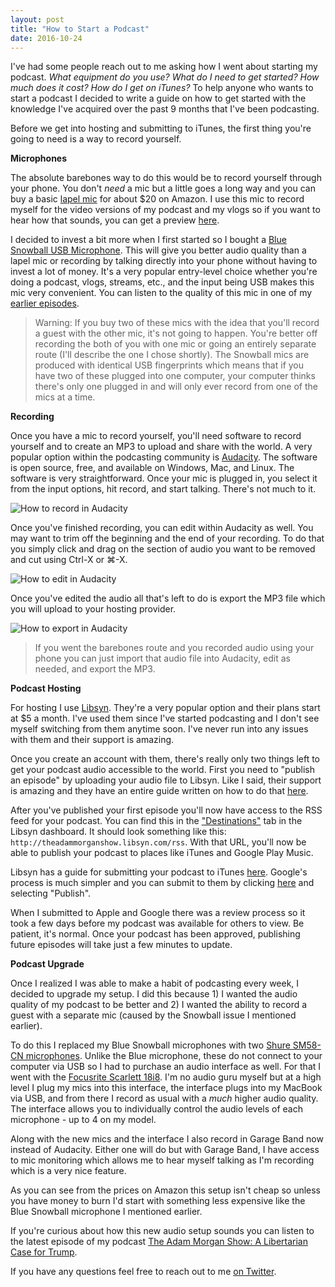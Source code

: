 ```yaml
---
layout: post
title: "How to Start a Podcast"
date: 2016-10-24
---
```


I've had some people reach out to me asking how I went about starting my podcast. *What equipment do you use? What do I need to get started? How much does it cost? How do I get on iTunes?* To help anyone who wants to start a podcast I decided to write a guide on how to get started with the knowledge I've acquired over the past 9 months that I've been podcasting.

Before we get into hosting and submitting to iTunes, the first thing you're going to need is a way to record yourself.

**Microphones**

The absolute barebones way to do this would be to record yourself through your phone. You don't *need* a mic but a little goes a long way and you can buy a basic [lapel mic](https://www.amazon.com/gp/product/B01AG56HYQ/ref=oh_aui_detailpage_o09_s00?ie=UTF8&psc=1) for about $20 on Amazon. I use this mic to record myself for the video versions of my podcast and my vlogs so if you want to hear how that sounds, you can get a preview [here](https://www.youtube.com/watch?v=L8O885Zx8CE).

I decided to invest a bit more when I first started so I bought a [Blue Snowball USB Microphone](https://www.amazon.com/gp/product/B002OO18NS/ref=oh_aui_detailpage_o00_s00?ie=UTF8&psc=1). This will give you better audio quality than a lapel mic or recording by talking directly into your phone without having to invest a lot of money. It's a very popular entry-level choice whether you're doing a podcast, vlogs, streams, etc., and the input being USB makes this mic very convenient. You can listen to the quality of this mic in one of my [earlier episodes](http://theadammorganshow.libsyn.com/8-generation-minecraft).

> Warning: If you buy two of these mics with the idea that you'll record a guest with the other mic, it's not going to happen. You're better off recording the both of you with one mic or going an entirely separate route (I'll describe the one I chose shortly). The Snowball mics are produced with identical USB fingerprints which means that if you have two of these plugged into one computer, your computer thinks there's only one plugged in and will only ever record from one of the mics at a time.

**Recording**

Once you have a mic to record yourself, you'll need software to record yourself and to create an MP3 to upload and share with the world. A very popular option within the podcasting community is [Audacity](http://www.audacityteam.org/). The software is open source, free, and available on Windows, Mac, and Linux. The software is very straightforward. Once your mic is plugged in, you select it from the input options, hit record, and start talking. There's not much to it.

![How to record in Audacity](http://i.imgur.com/ymRfrxC.png)

Once you've finished recording, you can edit within Audacity as well. You may want to trim off the beginning and the end of your recording. To do that you simply click and drag on the section of audio you want to be removed and cut using Ctrl-X or ⌘-X.

![How to edit in Audacity](http://i.imgur.com/MyuHpJx.png)

Once you've edited the audio all that's left to do is export the MP3 file which you will upload to your hosting provider.

![How to export in Audacity](http://i.imgur.com/CYkMQfK.png)

> If you went the barebones route and you recorded audio using your phone you can just import that audio file into Audacity, edit as needed, and export the MP3.

**Podcast Hosting**

For hosting I use [Libsyn](https://www.libsyn.com/). They're a very popular option and their plans start at $5 a month. I've used them since I've started podcasting and I don't see myself switching from them anytime soon. I've never run into any issues with them and their support is amazing.

Once you create an account with them, there's really only two things left to get your podcast audio accessible to the world. First you need to "publish an episode" by uploading your audio file to Libsyn. Like I said, their support is amazing and they have an entire guide written on how to do that [here](https://support.libsyn.com/faqs/publish-episode-extras/).

After you've published your first episode you'll now have access to the RSS feed for your podcast. You can find this in the ["Destinations"](https://four.libsyn.com/destinations) tab in the Libsyn dashboard. It should look something like this: `http://theadammorganshow.libsyn.com/rss`. With that URL, you'll now be able to publish your podcast to places like iTunes and Google Play Music.

Libsyn has a guide for submitting your podcast to iTunes [here](http://blog.libsyn.com/2016/02/16/changes-coming-to-the-itunes-submission-process/). Google's process is much simpler and you can submit to them by clicking [here](https://play.google.com/music/podcasts/publish) and selecting "Publish".

When I submitted to Apple and Google there was a review process so it took a few days before my podcast was available for others to view. Be patient, it's normal. Once your podcast has been approved, publishing future episodes will take just a few minutes to update.

**Podcast Upgrade**

Once I realized I was able to make a habit of podcasting every week, I decided to upgrade my setup. I did this because 1) I wanted the audio quality of my podcast to be better and 2) I wanted the ability to record a guest with a separate mic (caused by the Snowball issue I mentioned earlier).

To do this I replaced my Blue Snowball microphones with two [Shure SM58-CN microphones](https://www.amazon.com/gp/product/B00015H0X4/ref=oh_aui_detailpage_o01_s00?ie=UTF8&psc=1). Unlike the Blue microphone, these do not connect to your computer via USB so I had to purchase an audio interface as well. For that I went with the [Focusrite Scarlett 18i8](https://www.amazon.com/gp/product/B00CPCJI2C/ref=oh_aui_detailpage_o01_s00?ie=UTF8&psc=1). I'm no audio guru myself but at a high level I plug my mics into this interface, the interface plugs into my MacBook via USB, and from there I record as usual with a *much* higher audio quality. The interface allows you to individually control the audio levels of each microphone - up to 4 on my model.

Along with the new mics and the interface I also record in Garage Band now instead of Audacity. Either one will do but with Garage Band, I have access to mic monitoring which allows me to hear myself talking as I'm recording which is a very nice feature.

As you can see from the prices on Amazon this setup isn't cheap so unless you have money to burn I'd start with something less expensive like the Blue Snowball microphone I mentioned earlier.

If you're curious about how this new audio setup sounds you can listen to the latest episode of my podcast [The Adam Morgan Show: A Libertarian Case for Trump](http://theadammorganshow.libsyn.com/36-a-libertarian-case-for-trump).

If you have any questions feel free to reach out to me [on Twitter](https://twitter.com/atommorgan).
